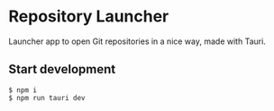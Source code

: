 # Repository Launcher
Launcher app to open Git repositories in a nice way, made with Tauri.

## Start development
``` console
$ npm i
$ npm run tauri dev
```